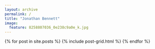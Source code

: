 ```yaml
---
layout: archive
permalink: /
title: "Jonathan Bennett"
image:
  feature: 8258807036_0e238c9a0e_k.jpg
---
```


<div class="tiles">
{% for post in site.posts %}
	{% include post-grid.html %}
{% endfor %}
</div><!-- /.tiles -->
